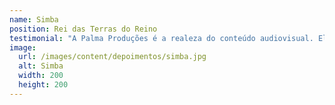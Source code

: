 ```yaml
---
name: Simba
position: Rei das Terras do Reino
testimonial: "A Palma Produções é a realeza do conteúdo audiovisual. Eles me ajudaram a contar minha história de uma maneira que eu nunca pensei ser possível."
image:
  url: /images/content/depoimentos/simba.jpg
  alt: Simba
  width: 200
  height: 200
---
```

